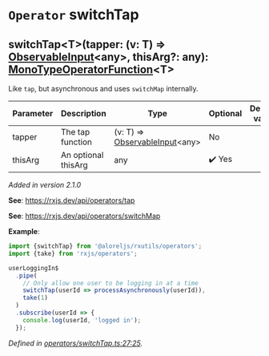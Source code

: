 # `Operator` switchTap

## switchTap\<T>(tapper: (v: T) => [ObservableInput](https://rxjs.dev/api/index/type-alias/ObservableInput)\<any>, thisArg?: any): [MonoTypeOperatorFunction](https://rxjs.dev/api/index/interface/MonoTypeOperatorFunction)\<T>

Like <code>tap</code>, but asynchronous and uses <code>switchMap</code> internally.

| **Parameter** | **Description** | **Type** | **Optional** | **Default value** |
|---------------|-----------------|----------|--------------|-------------------|
| tapper | The tap function | <span>(v: T) => [ObservableInput](https://rxjs.dev/api/index/type-alias/ObservableInput)\<any></span> | No |  |
| thisArg | An optional thisArg | <span>any</span> | :heavy_check_mark: Yes |  |

*Added in version 2.1.0*

**See**: https://rxjs.dev/api/operators/tap

**See**: https://rxjs.dev/api/operators/switchMap

**Example**:
```typescript
import {switchTap} from '@aloreljs/rxutils/operators';
import {take} from 'rxjs/operators';

userLoggingIn$
  .pipe(
    // Only allow one user to be logging in at a time
    switchTap(userId => processAsynchronously(userId)),
    take(1)
  )
  .subscribe(userId => {
    console.log(userId, 'logged in');
  });
```

*Defined in [operators/switchTap.ts:27:25](https://github.com/Alorel/rxutils/blob/9057654/projects/rxutils/operators/switchTap.ts#L27).*